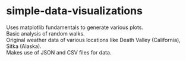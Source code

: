 # simple-data-visualizations

Uses matplotlib fundamentals to generate various plots.  
Basic analysis of random walks.  
Original weather data of various locations like Death Valley (California), Sitka (Alaska).  
Makes use of JSON and CSV files for data.  
